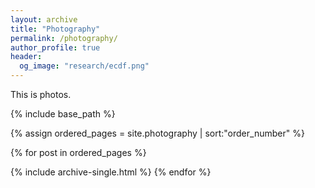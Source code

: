```yaml
---
layout: archive
title: "Photography"
permalink: /photography/
author_profile: true
header:
  og_image: "research/ecdf.png"
---
```


This is photos.

<nbsp>

{% include base_path %}

{% assign ordered_pages = site.photography | sort:"order_number" %}

{% for post in ordered_pages %}
  <!-- {% include archive-single.html type="grid" %} -->
  {% include archive-single.html %}
{% endfor %}
